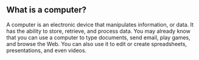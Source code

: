## What is a computer?
A computer is an electronic device that manipulates information, or data. It has the ability to store, retrieve, and process data. You may already know that you can use a computer to type documents, send email, play games, and browse the Web. You can also use it to edit or create spreadsheets, presentations, and even videos.

